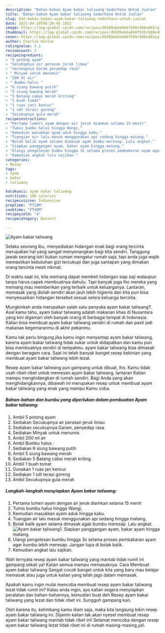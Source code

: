 ```yaml
---
description: "Bahan-bahan Ayam bakar taliwang Sederhana Untuk Jualan"
title: "Bahan-bahan Ayam bakar taliwang Sederhana Untuk Jualan"
slug: 642-bahan-bahan-ayam-bakar-taliwang-sederhana-untuk-jualan
date: 2021-04-19T08:28:45.105Z
image: https://img-global.cpcdn.com/recipes/db589abda6b6f599/680x482cq70/ayam-bakar-taliwang-foto-resep-utama.jpg
thumbnail: https://img-global.cpcdn.com/recipes/db589abda6b6f599/680x482cq70/ayam-bakar-taliwang-foto-resep-utama.jpg
cover: https://img-global.cpcdn.com/recipes/db589abda6b6f599/680x482cq70/ayam-bakar-taliwang-foto-resep-utama.jpg
author: Charlie Horton
ratingvalue: 3.1
reviewcount: 3
recipeingredient:
- "5 potong ayam"
- "Secukupnya air perasan jeruk limau"
- "secukupnya Garam penyedap rasa"
- " Minyak untuk menumis"
- "200 ml air"
- " Bumbu halus "
- "6 siung bawang putih"
- "5 siung bawang merah"
- "5 Batang cabai merah kriting"
- "1 buah tomat"
- "1 ruas jari kencur"
- "1 sdt terasi goreng"
- "Secukupnya gula merah"
recipeinstructions:
- "Pertama lumeri ayam dengan air jeruk diamkan selama 15 menit"
- "Tumis bumbu halus hingga Wangi,"
- "Kemudian masukkan ayam aduk hingga kaku."
- "Tuangjan air lalu masuk menggunakan api sedang hingga matang."
- "Bolak balik ayam selama dimasak agak bumbu meresap. Lalu angkat."
- "Siapkan panggangan ayam, bakar ayam hingga matang."
- "Ulangi pengolesan bumbu hingga 3x selama proses pembakaran ayam agar bumbu lebih meresap. Jangan lupa di bolak balik."
- "Kemudian angkat lalu sajikan."
categories:
- Resep
tags:
- ayam
- bakar
- taliwang

katakunci: ayam bakar taliwang 
nutrition: 108 calories
recipecuisine: Indonesian
preptime: "PT28M"
cooktime: "PT48M"
recipeyield: "4"
recipecategory: Dessert

---
```



![Ayam bakar taliwang](https://img-global.cpcdn.com/recipes/db589abda6b6f599/680x482cq70/ayam-bakar-taliwang-foto-resep-utama.jpg)

Selaku seorang ibu, menyediakan hidangan enak bagi orang tercinta merupakan hal yang sangat menyenangkan bagi kita sendiri. Tanggung jawab seorang istri bukan cuman mengatur rumah saja, tapi anda juga wajib memastikan kebutuhan gizi tercukupi dan juga santapan yang dimakan orang tercinta mesti nikmat.

Di waktu  saat ini, kita memang dapat membeli hidangan siap saji walaupun tanpa harus capek membuatnya dahulu. Tapi banyak juga lho mereka yang memang mau memberikan yang terbaik untuk keluarganya. Lantaran, memasak yang diolah sendiri akan jauh lebih higienis dan kita pun bisa menyesuaikan hidangan tersebut sesuai selera keluarga tercinta. 



Mungkinkah anda merupakan salah satu penyuka ayam bakar taliwang?. Asal kamu tahu, ayam bakar taliwang adalah makanan khas di Nusantara yang kini digemari oleh banyak orang di berbagai tempat di Indonesia. Kalian bisa membuat ayam bakar taliwang sendiri di rumah dan pasti jadi makanan kegemaranmu di akhir pekanmu.

Kamu tak perlu bingung jika kamu ingin menyantap ayam bakar taliwang, karena ayam bakar taliwang tidak sukar untuk didapatkan dan kamu pun bisa membuatnya sendiri di tempatmu. ayam bakar taliwang bisa dimasak dengan beragam cara. Saat ini telah banyak banget resep kekinian yang membuat ayam bakar taliwang lebih lezat.

Resep ayam bakar taliwang pun gampang untuk dibuat, lho. Kamu tidak usah ribet-ribet untuk memesan ayam bakar taliwang, lantaran Kalian mampu menghidangkan di rumah sendiri. Bagi Anda yang akan menghidangkannya, dibawah ini merupakan resep untuk membuat ayam bakar taliwang yang enak yang mampu Kamu coba.

<!--inarticleads1-->

##### Bahan-bahan dan bumbu yang diperlukan dalam pembuatan Ayam bakar taliwang:

1. Ambil 5 potong ayam
1. Sediakan Secukupnya air perasan jeruk limau
1. Sediakan secukupnya Garam, penyedap rasa
1. Sediakan  Minyak untuk menumis
1. Ambil 200 ml air
1. Ambil  Bumbu halus :
1. Sediakan 6 siung bawang putih
1. Ambil 5 siung bawang merah
1. Sediakan 5 Batang cabai merah kriting
1. Ambil 1 buah tomat
1. Gunakan 1 ruas jari kencur
1. Sediakan 1 sdt terasi goreng
1. Ambil Secukupnya gula merah




<!--inarticleads2-->

##### Langkah-langkah menyiapkan Ayam bakar taliwang:

1. Pertama lumeri ayam dengan air jeruk diamkan selama 15 menit
1. Tumis bumbu halus hingga Wangi,
1. Kemudian masukkan ayam aduk hingga kaku.
1. Tuangjan air lalu masuk menggunakan api sedang hingga matang.
1. Bolak balik ayam selama dimasak agak bumbu meresap. Lalu angkat.
<img src="//assets-global.cpcdn.com/assets/icons/button_play-2c75c40dde080a61004c1f40b05d8f140eaff45d7e9e6481dc71c63d2e7c4909.png" alt="Ayam bakar taliwang">1. Siapkan panggangan ayam, bakar ayam hingga matang.
1. Ulangi pengolesan bumbu hingga 3x selama proses pembakaran ayam agar bumbu lebih meresap. Jangan lupa di bolak balik.
1. Kemudian angkat lalu sajikan.




Wah ternyata resep ayam bakar taliwang yang mantab tidak rumit ini gampang sekali ya! Kalian semua mampu memasaknya. Cara Membuat ayam bakar taliwang Sangat cocok banget untuk kita yang baru mau belajar memasak atau juga untuk kalian yang telah jago dalam memasak.

Apakah kamu ingin mulai mencoba membuat resep ayam bakar taliwang lezat tidak rumit ini? Kalau anda ingin, ayo kalian segera menyiapkan peralatan dan bahan-bahannya, kemudian buat deh Resep ayam bakar taliwang yang lezat dan tidak ribet ini. Sungguh gampang kan. 

Oleh karena itu, ketimbang kamu diam saja, maka kita langsung bikin resep ayam bakar taliwang ini. Dijamin kalian tak akan nyesel membuat resep ayam bakar taliwang mantab tidak ribet ini! Selamat mencoba dengan resep ayam bakar taliwang lezat tidak ribet ini di rumah masing-masing,ya!.

